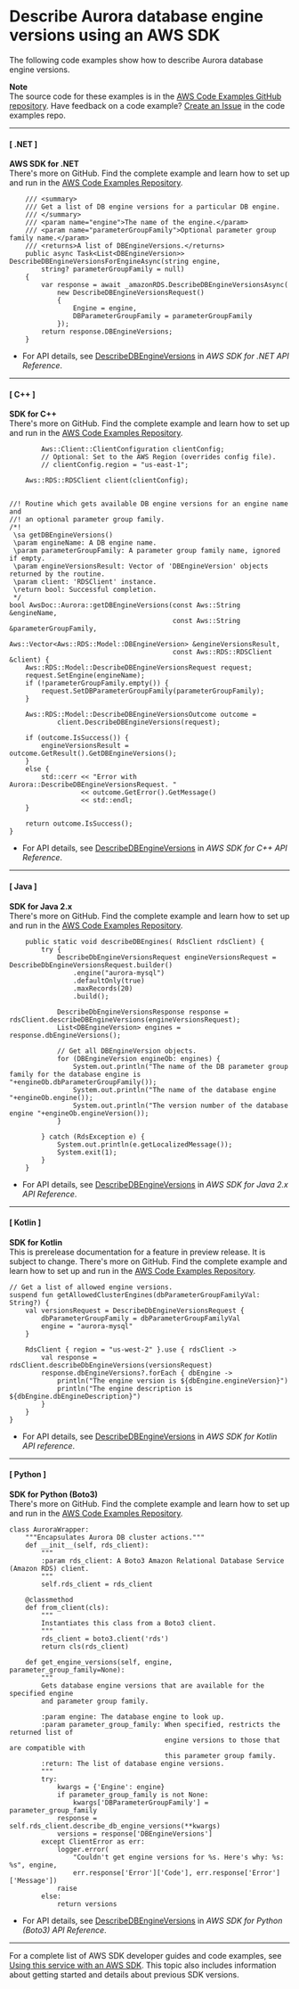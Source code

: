# Describe Aurora database engine versions using an AWS SDK<a name="example_aurora_DescribeDBEngineVersions_section"></a>

The following code examples show how to describe Aurora database engine versions\.

**Note**  
The source code for these examples is in the [AWS Code Examples GitHub repository](https://github.com/awsdocs/aws-doc-sdk-examples)\. Have feedback on a code example? [Create an Issue](https://github.com/awsdocs/aws-doc-sdk-examples/issues/new/choose) in the code examples repo\. 

------
#### [ \.NET ]

**AWS SDK for \.NET**  
 There's more on GitHub\. Find the complete example and learn how to set up and run in the [AWS Code Examples Repository](https://github.com/awsdocs/aws-doc-sdk-examples/tree/main/dotnetv3/Aurora#code-examples)\. 
  

```
    /// <summary>
    /// Get a list of DB engine versions for a particular DB engine.
    /// </summary>
    /// <param name="engine">The name of the engine.</param>
    /// <param name="parameterGroupFamily">Optional parameter group family name.</param>
    /// <returns>A list of DBEngineVersions.</returns>
    public async Task<List<DBEngineVersion>> DescribeDBEngineVersionsForEngineAsync(string engine,
        string? parameterGroupFamily = null)
    {
        var response = await _amazonRDS.DescribeDBEngineVersionsAsync(
            new DescribeDBEngineVersionsRequest()
            {
                Engine = engine,
                DBParameterGroupFamily = parameterGroupFamily
            });
        return response.DBEngineVersions;
    }
```
+  For API details, see [DescribeDBEngineVersions](https://docs.aws.amazon.com/goto/DotNetSDKV3/rds-2014-10-31/DescribeDBEngineVersions) in *AWS SDK for \.NET API Reference*\. 

------
#### [ C\+\+ ]

**SDK for C\+\+**  
 There's more on GitHub\. Find the complete example and learn how to set up and run in the [AWS Code Examples Repository](https://github.com/awsdocs/aws-doc-sdk-examples/tree/main/cpp/example_code/aurora#code-examples)\. 
  

```
        Aws::Client::ClientConfiguration clientConfig;
        // Optional: Set to the AWS Region (overrides config file).
        // clientConfig.region = "us-east-1";

    Aws::RDS::RDSClient client(clientConfig);


//! Routine which gets available DB engine versions for an engine name and
//! an optional parameter group family.
/*!
 \sa getDBEngineVersions()
 \param engineName: A DB engine name.
 \param parameterGroupFamily: A parameter group family name, ignored if empty.
 \param engineVersionsResult: Vector of 'DBEngineVersion' objects returned by the routine.
 \param client: 'RDSClient' instance.
 \return bool: Successful completion.
 */
bool AwsDoc::Aurora::getDBEngineVersions(const Aws::String &engineName,
                                         const Aws::String &parameterGroupFamily,
                                         Aws::Vector<Aws::RDS::Model::DBEngineVersion> &engineVersionsResult,
                                         const Aws::RDS::RDSClient &client) {
    Aws::RDS::Model::DescribeDBEngineVersionsRequest request;
    request.SetEngine(engineName);
    if (!parameterGroupFamily.empty()) {
        request.SetDBParameterGroupFamily(parameterGroupFamily);
    }

    Aws::RDS::Model::DescribeDBEngineVersionsOutcome outcome =
            client.DescribeDBEngineVersions(request);

    if (outcome.IsSuccess()) {
        engineVersionsResult = outcome.GetResult().GetDBEngineVersions();
    }
    else {
        std::cerr << "Error with Aurora::DescribeDBEngineVersionsRequest. "
                  << outcome.GetError().GetMessage()
                  << std::endl;
    }

    return outcome.IsSuccess();
}
```
+  For API details, see [DescribeDBEngineVersions](https://docs.aws.amazon.com/goto/SdkForCpp/rds-2014-10-31/DescribeDBEngineVersions) in *AWS SDK for C\+\+ API Reference*\. 

------
#### [ Java ]

**SDK for Java 2\.x**  
 There's more on GitHub\. Find the complete example and learn how to set up and run in the [AWS Code Examples Repository](https://github.com/awsdocs/aws-doc-sdk-examples/tree/main/javav2/example_code/rds#readme)\. 
  

```
    public static void describeDBEngines( RdsClient rdsClient) {
        try {
            DescribeDbEngineVersionsRequest engineVersionsRequest = DescribeDbEngineVersionsRequest.builder()
                .engine("aurora-mysql")
                .defaultOnly(true)
                .maxRecords(20)
                .build();

            DescribeDbEngineVersionsResponse response = rdsClient.describeDBEngineVersions(engineVersionsRequest);
            List<DBEngineVersion> engines = response.dbEngineVersions();

            // Get all DBEngineVersion objects.
            for (DBEngineVersion engineOb: engines) {
                System.out.println("The name of the DB parameter group family for the database engine is "+engineOb.dbParameterGroupFamily());
                System.out.println("The name of the database engine "+engineOb.engine());
                System.out.println("The version number of the database engine "+engineOb.engineVersion());
            }

        } catch (RdsException e) {
            System.out.println(e.getLocalizedMessage());
            System.exit(1);
        }
    }
```
+  For API details, see [DescribeDBEngineVersions](https://docs.aws.amazon.com/goto/SdkForJavaV2/rds-2014-10-31/DescribeDBEngineVersions) in *AWS SDK for Java 2\.x API Reference*\. 

------
#### [ Kotlin ]

**SDK for Kotlin**  
This is prerelease documentation for a feature in preview release\. It is subject to change\.
 There's more on GitHub\. Find the complete example and learn how to set up and run in the [AWS Code Examples Repository](https://github.com/awsdocs/aws-doc-sdk-examples/tree/main/kotlin/services/rds#code-examples)\. 
  

```
// Get a list of allowed engine versions.
suspend fun getAllowedClusterEngines(dbParameterGroupFamilyVal: String?) {
    val versionsRequest = DescribeDbEngineVersionsRequest {
        dbParameterGroupFamily = dbParameterGroupFamilyVal
        engine = "aurora-mysql"
    }

    RdsClient { region = "us-west-2" }.use { rdsClient ->
        val response = rdsClient.describeDbEngineVersions(versionsRequest)
        response.dbEngineVersions?.forEach { dbEngine ->
            println("The engine version is ${dbEngine.engineVersion}")
            println("The engine description is ${dbEngine.dbEngineDescription}")
        }
    }
}
```
+  For API details, see [DescribeDBEngineVersions](https://github.com/awslabs/aws-sdk-kotlin#generating-api-documentation) in *AWS SDK for Kotlin API reference*\. 

------
#### [ Python ]

**SDK for Python \(Boto3\)**  
 There's more on GitHub\. Find the complete example and learn how to set up and run in the [AWS Code Examples Repository](https://github.com/awsdocs/aws-doc-sdk-examples/tree/main/python/example_code/aurora#code-examples)\. 
  

```
class AuroraWrapper:
    """Encapsulates Aurora DB cluster actions."""
    def __init__(self, rds_client):
        """
        :param rds_client: A Boto3 Amazon Relational Database Service (Amazon RDS) client.
        """
        self.rds_client = rds_client

    @classmethod
    def from_client(cls):
        """
        Instantiates this class from a Boto3 client.
        """
        rds_client = boto3.client('rds')
        return cls(rds_client)

    def get_engine_versions(self, engine, parameter_group_family=None):
        """
        Gets database engine versions that are available for the specified engine
        and parameter group family.

        :param engine: The database engine to look up.
        :param parameter_group_family: When specified, restricts the returned list of
                                       engine versions to those that are compatible with
                                       this parameter group family.
        :return: The list of database engine versions.
        """
        try:
            kwargs = {'Engine': engine}
            if parameter_group_family is not None:
                kwargs['DBParameterGroupFamily'] = parameter_group_family
            response = self.rds_client.describe_db_engine_versions(**kwargs)
            versions = response['DBEngineVersions']
        except ClientError as err:
            logger.error(
                "Couldn't get engine versions for %s. Here's why: %s: %s", engine,
                err.response['Error']['Code'], err.response['Error']['Message'])
            raise
        else:
            return versions
```
+  For API details, see [DescribeDBEngineVersions](https://docs.aws.amazon.com/goto/boto3/rds-2014-10-31/DescribeDBEngineVersions) in *AWS SDK for Python \(Boto3\) API Reference*\. 

------

For a complete list of AWS SDK developer guides and code examples, see [Using this service with an AWS SDK](CHAP_Tutorials.md#sdk-general-information-section)\. This topic also includes information about getting started and details about previous SDK versions\.